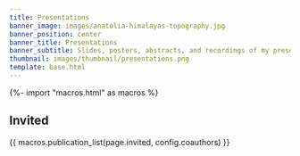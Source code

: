 ```yaml
---
title: Presentations
banner_image: images/anatolia-himalayas-topography.jpg
banner_position: center
banner_title: Presentations
banner_subtitle: Slides, posters, abstracts, and recordings of my presentations
thumbnail: images/thumbnail/presentations.png
template: base.html
---
```


{%- import "macros.html" as macros %}

## Invited

{{ macros.publication_list(page.invited, config.coauthors) }}
